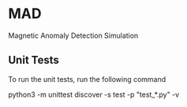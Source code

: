 # MAD
 Magnetic Anomaly Detection Simulation

## Unit Tests
To run the unit tests, run the following command

python3 -m unittest discover -s test -p "test_*.py" -v